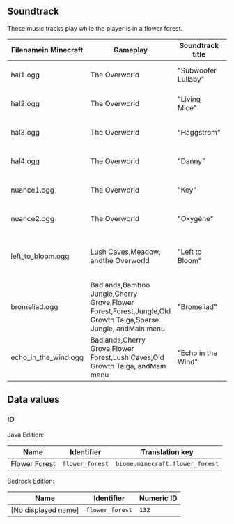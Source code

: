 ## Soundtrack
These music tracks play while the player is in a flower forest.

| Filenamein Minecraft | Gameplay                                                                                                     | Soundtrack title    | Soundtrack                                                | Track preview | Weight |
|----------------------|--------------------------------------------------------------------------------------------------------------|---------------------|-----------------------------------------------------------|---------------|--------|
| hal1.ogg             | The Overworld                                                                                                | "Subwoofer Lullaby" | Minecraft - Volume AlphaNo. 3                             |               | 1      |
| hal2.ogg             | The Overworld                                                                                                | "Living Mice"       | Minecraft - Volume AlphaNo. 5                             |               | 1      |
| hal3.ogg             | The Overworld                                                                                                | "Haggstrom"         | Minecraft - Volume AlphaNo. 7                             |               | 1      |
| hal4.ogg             | The Overworld                                                                                                | "Danny"             | Minecraft - Volume AlphaNo. 21                            |               | 1      |
| nuance1.ogg          | The Overworld                                                                                                | "Key"               | Minecraft - Volume AlphaNo. 1                             |               | 1      |
| nuance2.ogg          | The Overworld                                                                                                | "Oxygène"           | Minecraft - Volume AlphaNo. 9                             |               | 1      |
| left_to_bloom.ogg    | Lush Caves,Meadow, andthe Overworld                                                                          | "Left to Bloom"     | Minecraft: Caves & Cliffs (Original Game Soundtrack)No. 4 |               | 1      |
| bromeliad.ogg        | Badlands,Bamboo Jungle,Cherry Grove,Flower Forest,Forest,Jungle,Old Growth Taiga,Sparse Jungle, andMain menu | "Bromeliad"         | Minecraft: Trails & Tales (Original Game Soundtrack)No. 3 |               |        |
| echo_in_the_wind.ogg | Badlands,Cherry Grove,Flower Forest,Lush Caves,Old Growth Taiga, andMain menu                                | "Echo in the Wind"  | Minecraft: Trails & Tales (Original Game Soundtrack)No. 1 |               |        |

## Data values
### ID
Java Edition:

| Name          | Identifier      | Translation key                 |
|---------------|-----------------|---------------------------------|
| Flower Forest | `flower_forest` | `biome.minecraft.flower_forest` |

Bedrock Edition:

| Name                | Identifier      | Numeric ID |
|---------------------|-----------------|------------|
| [No displayed name] | `flower_forest` | `132`      |


